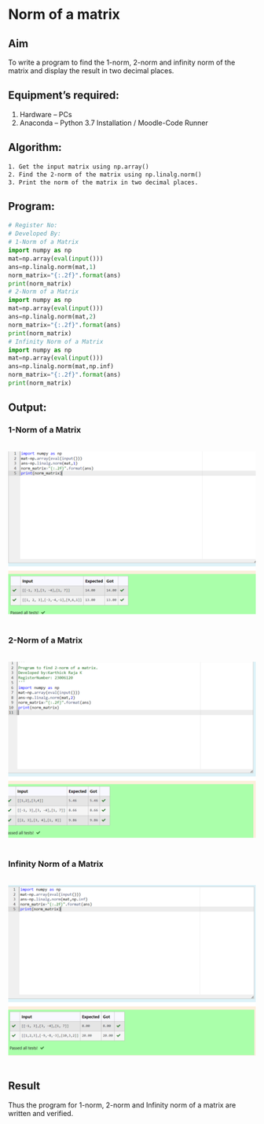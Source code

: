 # Norm of a matrix
## Aim
To write a program to find the 1-norm, 2-norm and infinity norm of the matrix and display the result in two decimal places.
## Equipment’s required:
1.	Hardware – PCs
2.	Anaconda – Python 3.7 Installation / Moodle-Code Runner
## Algorithm:
	1. Get the input matrix using np.array()   
    2. Find the 2-norm of the matrix using np.linalg.norm()
	3. Print the norm of the matrix in two decimal places.
## Program:
```Python
# Register No:
# Developed By:
# 1-Norm of a Matrix
import numpy as np
mat=np.array(eval(input()))
ans=np.linalg.norm(mat,1)
norm_matrix="{:.2f}".format(ans)
print(norm_matrix)
# 2-Norm of a Matrix
import numpy as np
mat=np.array(eval(input()))
ans=np.linalg.norm(mat,2)
norm_matrix="{:.2f}".format(ans)
print(norm_matrix)
# Infinity Norm of a Matrix
import numpy as np
mat=np.array(eval(input()))
ans=np.linalg.norm(mat,np.inf)
norm_matrix="{:.2f}".format(ans)
print(norm_matrix)
```
## Output:
### 1-Norm of a Matrix
<br>![output](/Screenshot%202023-07-25%20215233.png)
<br>
<br>

### 2-Norm of a Matrix
<br>![output](/Screenshot%202023-07-25%20215341.png)
<br>
<br>

### Infinity Norm of a Matrix
<br>![output](/Screenshot%202023-07-25%20215412.png)
<br>
<br>

## Result
Thus the program for 1-norm, 2-norm and Infinity norm of a matrix are written and verified.

